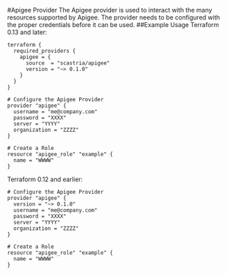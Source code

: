 #Apigee Provider
The Apigee provider is used to interact with the many resources supported by Apigee.  The provider needs to be configured with the proper credentials before it can be used.
##Example Usage
Terraform 0.13 and later:

```hcl
terraform {
  required_providers {
    apigee = {
      source  = "scastria/apigee"
      version = "~> 0.1.0"
    }
  }
}

# Configure the Apigee Provider
provider "apigee" {
  username = "me@company.com"
  password = "XXXX"
  server = "YYYY"
  organization = "ZZZZ"
}

# Create a Role
resource "apigee_role" "example" {
  name = "WWWW"
}
```

Terraform 0.12 and earlier:

```hcl
# Configure the Apigee Provider
provider "apigee" {
  version = "~> 0.1.0"
  username = "me@company.com"
  password = "XXXX"
  server = "YYYY"
  organization = "ZZZZ"
}

# Create a Role
resource "apigee_role" "example" {
  name = "WWWW"
}
```